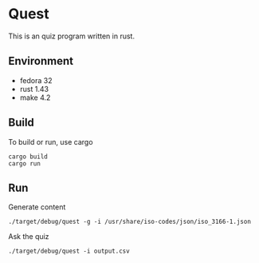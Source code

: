 # Quest

This is an quiz program written in rust.

## Environment

* fedora 32
* rust 1.43
* make 4.2

## Build

To build or run, use cargo

    cargo build
    cargo run

## Run

Generate content

    ./target/debug/quest -g -i /usr/share/iso-codes/json/iso_3166-1.json

Ask the quiz

    ./target/debug/quest -i output.csv
